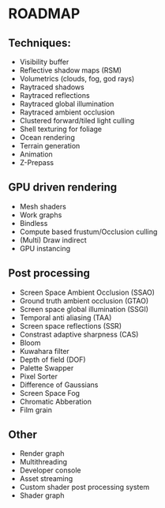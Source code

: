 # ROADMAP

## Techniques:
- Visibility buffer
- Reflective shadow maps (RSM)
- Volumetrics (clouds, fog, god rays)
- Raytraced shadows
- Raytraced reflections
- Raytraced global illumination
- Raytraced ambient occlusion
- Clustered forward/tiled light culling
- Shell texturing for foliage
- Ocean rendering
- Terrain generation
- Animation
- Z-Prepass

## GPU driven rendering
- Mesh shaders
- Work graphs
- Bindless
- Compute based frustum/Occlusion culling
- (Multi) Draw indirect
- GPU instancing

## Post processing
- Screen Space Ambient Occlusion (SSAO)
- Ground truth ambient occlusion (GTAO)
- Screen space global illumination (SSGI)
- Temporal anti aliasing (TAA)
- Screen space reflections (SSR)
- Constrast adaptive sharpness (CAS)
- Bloom
- Kuwahara filter
- Depth of field (DOF)
- Palette Swapper
- Pixel Sorter
- Difference of Gaussians
- Screen Space Fog
- Chromatic Abberation
- Film grain

## Other
- Render graph
- Multithreading
- Developer console
- Asset streaming
- Custom shader post processing system
- Shader graph
